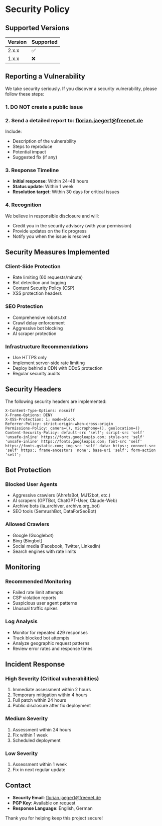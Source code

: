 # Security Policy

## Supported Versions

| Version | Supported          |
| ------- | ------------------ |
| 2.x.x   | :white_check_mark: |
| 1.x.x   | :x:                |

## Reporting a Vulnerability

We take security seriously. If you discover a security vulnerability, please follow these steps:

### 1. **DO NOT** create a public issue

### 2. Send a detailed report to: florian.jaeger1@freenet.de

Include:
- Description of the vulnerability
- Steps to reproduce
- Potential impact
- Suggested fix (if any)

### 3. Response Timeline

- **Initial response**: Within 24-48 hours
- **Status update**: Within 1 week
- **Resolution target**: Within 30 days for critical issues

### 4. Recognition

We believe in responsible disclosure and will:
- Credit you in the security advisory (with your permission)
- Provide updates on the fix progress
- Notify you when the issue is resolved

## Security Measures Implemented

### Client-Side Protection
- Rate limiting (60 requests/minute)
- Bot detection and logging
- Content Security Policy (CSP)
- XSS protection headers

### SEO Protection
- Comprehensive robots.txt
- Crawl delay enforcement
- Aggressive bot blocking
- AI scraper protection

### Infrastructure Recommendations
- Use HTTPS only
- Implement server-side rate limiting
- Deploy behind a CDN with DDoS protection
- Regular security audits

## Security Headers

The following security headers are implemented:

```
X-Content-Type-Options: nosniff
X-Frame-Options: DENY
X-XSS-Protection: 1; mode=block
Referrer-Policy: strict-origin-when-cross-origin
Permissions-Policy: camera=(), microphone=(), geolocation=()
Content-Security-Policy: default-src 'self'; script-src 'self' 'unsafe-inline' https://fonts.googleapis.com; style-src 'self' 'unsafe-inline' https://fonts.googleapis.com; font-src 'self' https://fonts.gstatic.com; img-src 'self' data: https:; connect-src 'self' https:; frame-ancestors 'none'; base-uri 'self'; form-action 'self';
```

## Bot Protection

### Blocked User Agents
- Aggressive crawlers (AhrefsBot, MJ12bot, etc.)
- AI scrapers (GPTBot, ChatGPT-User, Claude-Web)
- Archive bots (ia_archiver, archive.org_bot)
- SEO tools (SemrushBot, DataForSeoBot)

### Allowed Crawlers
- Google (Googlebot)
- Bing (Bingbot)
- Social media (Facebook, Twitter, LinkedIn)
- Search engines with rate limits

## Monitoring

### Recommended Monitoring
- Failed rate limit attempts
- CSP violation reports
- Suspicious user agent patterns
- Unusual traffic spikes

### Log Analysis
- Monitor for repeated 429 responses
- Track blocked bot attempts
- Analyze geographic request patterns
- Review error rates and response times

## Incident Response

### High Severity (Critical vulnerabilities)
1. Immediate assessment within 2 hours
2. Temporary mitigation within 4 hours
3. Full patch within 24 hours
4. Public disclosure after fix deployment

### Medium Severity
1. Assessment within 24 hours
2. Fix within 1 week
3. Scheduled deployment

### Low Severity
1. Assessment within 1 week
2. Fix in next regular update

## Contact

- **Security Email**: florian.jaeger1@freenet.de
- **PGP Key**: Available on request
- **Response Language**: English, German

Thank you for helping keep this project secure!
